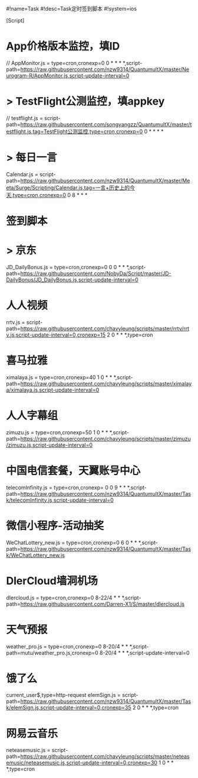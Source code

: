 #!name=Task
#!desc=Task定时签到脚本
#!system=ios

[Script]

# App价格版本监控，填ID
// AppMonitor.js = type=cron,cronexp=0 0 * * * *,script-path=https://raw.githubusercontent.com/nzw9314/QuantumultX/master/Neurogram-R/AppMonitor.js,script-update-interval=0
# > TestFlight公测监控，填appkey
// testflight.js = script-path=https://raw.githubusercontent.com/songyangzz/QuantumultX/master/testflight.js,tag=TestFlight公测监控,type=cron,cronexp=0 0 * * * *
# > 每日一言
Calendar.js = script-path=https://raw.githubusercontent.com/nzw9314/QuantumultX/master/Meeta/Surge/Scripting/Calendar.js,tag=一言+历史上的今天,type=cron,cronexp=0 0 8 * * *
# 签到脚本
# > 京东
JD_DailyBonus.js = type=cron,cronexp=0 0 0 * * *,script-path=https://raw.githubusercontent.com/NobyDa/Script/master/JD-DailyBonus/JD_DailyBonus.js,script-update-interval=0
# 人人视频
rrtv.js = script-path=https://raw.githubusercontent.com/chavyleung/scripts/master/rrtv/rrtv.js,script-update-interval=0,cronexp=15 2 0 * * *,type=cron
# 喜马拉雅
ximalaya.js = type=cron,cronexp=40 1 0 * * *,script-path=https://raw.githubusercontent.com/chavyleung/scripts/master/ximalaya/ximalaya.js,script-update-interval=0
# 人人字幕组
zimuzu.js = type=cron,cronexp=50 1 0 * * *,script-path=https://raw.githubusercontent.com/chavyleung/scripts/master/zimuzu/zimuzu.js,script-update-interval=0
# 中国电信套餐，天翼账号中心
telecomInfinity.js = type=cron,cronexp= 0 0 9 * * *,script-path=https://raw.githubusercontent.com/nzw9314/QuantumultX/master/Task/telecomInfinity.js,script-update-interval=0
# 微信小程序-活动抽奖
WeChatLottery_new.js = type=cron,cronexp=0 6 0 * * *,script-path=https://raw.githubusercontent.com/nzw9314/QuantumultX/master/Task/WeChatLottery_new.js
# DlerCloud墙洞机场
dlercloud.js = type=cron,cronexp=0 8-22/4 * * *,script-path=https://raw.githubusercontent.com/Darren-X1/S/master/dlercloud.js
# 天气预报
weather_pro.js = type=cron,cronexp=0 8-20/4 * * *,script-path=mutu/weather_pro.js,cronexp=0 8-20/4 * * *,script-update-interval=0
# 饿了么
current_user$,type=http-request
elemSign.js = script-path=https://raw.githubusercontent.com/nzw9314/QuantumultX/master/Task/elemSign.js,script-update-interval=0,cronexp=35 2 0 * * *,type=cron
# 网易云音乐
neteasemusic.js = script-path=https://raw.githubusercontent.com/chavyleung/scripts/master/neteasemusic/neteasemusic.js,script-update-interval=0,cronexp=30 1 0 * * *,type=cron

